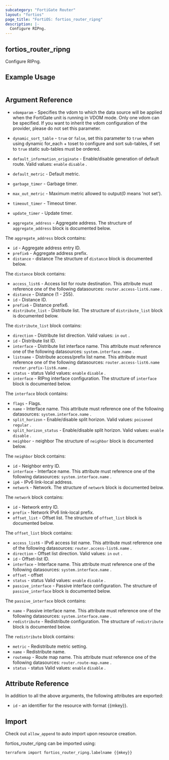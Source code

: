 ```yaml
---
subcategory: "FortiGate Router"
layout: "fortios"
page_title: "FortiOS: fortios_router_ripng"
description: |-
  Configure RIPng.
---
```


## fortios_router_ripng
Configure RIPng.

## Example Usage

```hcl

```

## Argument Reference
* `vdomparam` - Specifies the vdom to which the data source will be applied when the FortiGate unit is running in VDOM mode. Only one vdom can be specified. If you want to inherit the vdom configuration of the provider, please do not set this parameter.
* `dynamic_sort_table` - `true` or `false`, set this parameter to `true` when using dynamic for_each + toset to configure and sort sub-tables, if set to `true` static sub-tables must be ordered.

* `default_information_originate` - Enable/disable generation of default route. Valid values: `enable` `disable` .
* `default_metric` - Default metric.
* `garbage_timer` - Garbage timer.
* `max_out_metric` - Maximum metric allowed to output(0 means 'not set').
* `timeout_timer` - Timeout timer.
* `update_timer` - Update timer.
* `aggregate_address` - Aggregate address. The structure of `aggregate_address` block is documented below.

The `aggregate_address` block contains:

* `id` - Aggregate address entry ID.
* `prefix6` - Aggregate address prefix.
* `distance` - distance The structure of `distance` block is documented below.

The `distance` block contains:

* `access_list6` - Access list for route destination. This attribute must reference one of the following datasources: `router.access-list6.name` .
* `distance` - Distance (1 - 255).
* `id` - Distance ID.
* `prefix6` - Distance prefix6.
* `distribute_list` - Distribute list. The structure of `distribute_list` block is documented below.

The `distribute_list` block contains:

* `direction` - Distribute list direction. Valid values: `in` `out` .
* `id` - Distribute list ID.
* `interface` - Distribute list interface name. This attribute must reference one of the following datasources: `system.interface.name` .
* `listname` - Distribute access/prefix list name. This attribute must reference one of the following datasources: `router.access-list6.name` `router.prefix-list6.name` .
* `status` - status Valid values: `enable` `disable` .
* `interface` - RIPng interface configuration. The structure of `interface` block is documented below.

The `interface` block contains:

* `flags` - Flags.
* `name` - Interface name. This attribute must reference one of the following datasources: `system.interface.name` .
* `split_horizon` - Enable/disable split horizon. Valid values: `poisoned` `regular` .
* `split_horizon_status` - Enable/disable split horizon. Valid values: `enable` `disable` .
* `neighbor` - neighbor The structure of `neighbor` block is documented below.

The `neighbor` block contains:

* `id` - Neighbor entry ID.
* `interface` - Interface name. This attribute must reference one of the following datasources: `system.interface.name` .
* `ip6` - IPv6 link-local address.
* `network` - Network. The structure of `network` block is documented below.

The `network` block contains:

* `id` - Network entry ID.
* `prefix` - Network IPv6 link-local prefix.
* `offset_list` - Offset list. The structure of `offset_list` block is documented below.

The `offset_list` block contains:

* `access_list6` - IPv6 access list name. This attribute must reference one of the following datasources: `router.access-list6.name` .
* `direction` - Offset list direction. Valid values: `in` `out` .
* `id` - Offset-list ID.
* `interface` - Interface name. This attribute must reference one of the following datasources: `system.interface.name` .
* `offset` - offset
* `status` - status Valid values: `enable` `disable` .
* `passive_interface` - Passive interface configuration. The structure of `passive_interface` block is documented below.

The `passive_interface` block contains:

* `name` - Passive interface name. This attribute must reference one of the following datasources: `system.interface.name` .
* `redistribute` - Redistribute configuration. The structure of `redistribute` block is documented below.

The `redistribute` block contains:

* `metric` - Redistribute metric setting.
* `name` - Redistribute name.
* `routemap` - Route map name. This attribute must reference one of the following datasources: `router.route-map.name` .
* `status` - status Valid values: `enable` `disable` .

## Attribute Reference

In addition to all the above arguments, the following attributes are exported:
* `id` - an identifier for the resource with format {{mkey}}.

## Import

Check out `allow_append` to auto import upon resource creation.

fortios_router_ripng can be imported using:
```sh
terraform import fortios_router_ripng.labelname {{mkey}}
```

